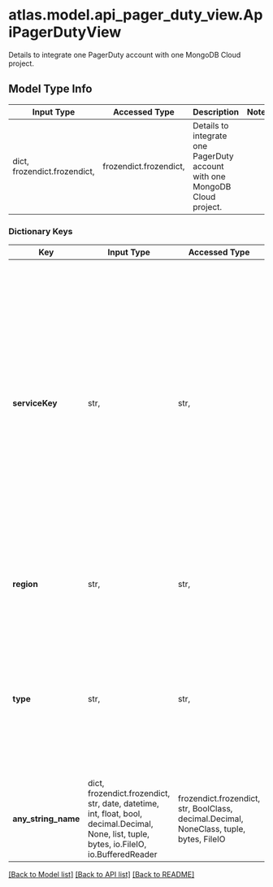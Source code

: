 # atlas.model.api_pager_duty_view.ApiPagerDutyView

Details to integrate one PagerDuty account with one MongoDB Cloud project.

## Model Type Info
Input Type | Accessed Type | Description | Notes
------------ | ------------- | ------------- | -------------
dict, frozendict.frozendict,  | frozendict.frozendict,  | Details to integrate one PagerDuty account with one MongoDB Cloud project. | 

### Dictionary Keys
Key | Input Type | Accessed Type | Description | Notes
------------ | ------------- | ------------- | ------------- | -------------
**serviceKey** | str,  | str,  | Service key associated with your PagerDuty account.  **NOTE**: After you create a notification which requires an API or integration key, the key appears partially redacted when you:  * View or edit the alert through the Atlas UI.  * Query the alert for the notification through the Atlas Administration API. | 
**region** | str,  | str,  | PagerDuty region that indicates the API Uniform Resource Locator (URL) to use. | [optional] must be one of ["US", "EU", ] 
**type** | str,  | str,  | Human-readable label that identifies the service to which you want to integrate with MongoDB Cloud. The value must match the third-party service integration type. | [optional] must be one of ["PAGER_DUTY", ] 
**any_string_name** | dict, frozendict.frozendict, str, date, datetime, int, float, bool, decimal.Decimal, None, list, tuple, bytes, io.FileIO, io.BufferedReader | frozendict.frozendict, str, BoolClass, decimal.Decimal, NoneClass, tuple, bytes, FileIO | any string name can be used but the value must be the correct type | [optional]

[[Back to Model list]](../../README.md#documentation-for-models) [[Back to API list]](../../README.md#documentation-for-api-endpoints) [[Back to README]](../../README.md)

